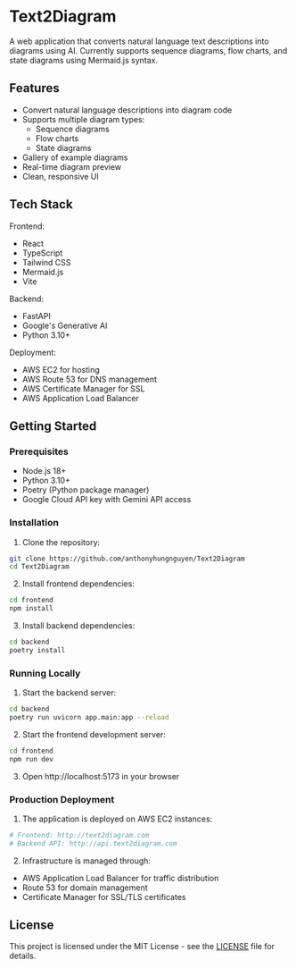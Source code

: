 # Text2Diagram

A web application that converts natural language text descriptions into diagrams using AI. Currently supports sequence diagrams, flow charts, and state diagrams using Mermaid.js syntax.

## Features

- Convert natural language descriptions into diagram code
- Supports multiple diagram types:
  - Sequence diagrams
  - Flow charts 
  - State diagrams
- Gallery of example diagrams
- Real-time diagram preview
- Clean, responsive UI

## Tech Stack

Frontend:
- React
- TypeScript
- Tailwind CSS
- Mermaid.js
- Vite

Backend:
- FastAPI
- Google's Generative AI
- Python 3.10+

Deployment:
- AWS EC2 for hosting
- AWS Route 53 for DNS management
- AWS Certificate Manager for SSL
- AWS Application Load Balancer

## Getting Started

### Prerequisites

- Node.js 18+
- Python 3.10+
- Poetry (Python package manager)
- Google Cloud API key with Gemini API access

### Installation

1. Clone the repository:
```bash
git clone https://github.com/anthonyhungnguyen/Text2Diagram
cd Text2Diagram
```

2. Install frontend dependencies:
```bash
cd frontend
npm install
```

3. Install backend dependencies:
```bash
cd backend
poetry install
```

### Running Locally

1. Start the backend server:
```bash
cd backend
poetry run uvicorn app.main:app --reload
```

2. Start the frontend development server:
```bash
cd frontend
npm run dev
```

3. Open http://localhost:5173 in your browser

### Production Deployment

1. The application is deployed on AWS EC2 instances:
```bash
# Frontend: http://text2diagram.com
# Backend API: http://api.text2diagram.com
```

2. Infrastructure is managed through:
- AWS Application Load Balancer for traffic distribution
- Route 53 for domain management
- Certificate Manager for SSL/TLS certificates

## License

This project is licensed under the MIT License - see the [LICENSE](LICENSE) file for details.

